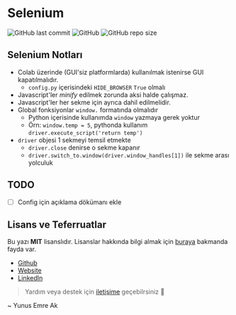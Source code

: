 # Selenium

![GitHub last commit](https://img.shields.io/github/last-commit/yedhrab/YSelenium.svg?label=Son%20G%C3%BCncelleme&style=popout)
![GitHub](https://img.shields.io/github/license/yedhrab/YSelenium.svg?label=Lisans&style=popout)
![GitHub repo size](https://img.shields.io/github/repo-size/yedhrab/YSelenium.svg?label=Boyut&style=popout)

## Selenium Notları

<!-- TODO Selenium notlarını arttık, YSelenium dökümanına ekle -->

- Colab üzerinde (GUI'siz platformlarda) kullanılmak istenirse GUI kapatılmalıdır.
  - `config.py` içerisindeki `HIDE_BROWSER` `True` olmalı
- Javascript'ler *minify* edilmek zorunda aksi halde çalışmaz.
- Javascript'ler her sekme için ayrıca dahil edilmelidir.
- Global fonksiyonlar `window.` formatında olmalıdır
  - Python içerisinde kullanımda `window` yazmaya gerek yoktur
  - Örn: `window.temp = 5`, pythonda kullanım `driver.execute_script('return temp')`
- `driver` objesi 1 sekmeyi temsil etmekte
  - `driver.close` denirse o sekme kapanır
  - `driver.switch_to.window(driver.window_handles[1])` ile sekme arası yolculuk

## TODO

- [ ] Config için açıklama dökümanı ekle

## Lisans ve Teferruatlar

Bu yazı **MIT** lisanslıdır. Lisanslar hakkında bilgi almak için [buraya](https://choosealicense.com/licenses/) bakmanda fayda var.

- [Github](https://github.com/yedhrab)
- [Website](https://yemreak.com)
- [LinkedIn](https://www.linkedin.com/in/yemreak/)

> Yardım veya destek için [iletişime](mailto::yedhrab@gmail.com?subject=YSelenium%20%7C%20Github) geçebilrsiniz 🤗

~ Yunus Emre Ak
